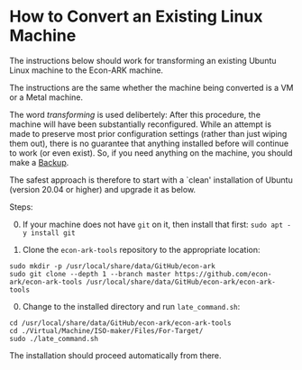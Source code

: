 # How to Convert an Existing Linux Machine

The instructions below should work for transforming an existing Ubuntu Linux machine to the Econ-ARK machine.

The instructions are the same whether the machine being converted is a VM or a Metal machine.

The word _transforming_ is used delibertely: After this procedure, the machine will have been substantially reconfigured. While an attempt is made to preserve most prior configuration settings (rather than just wiping them out), there is no guarantee that anything installed before will continue to work (or even exist). So, if you need anything on the machine, you should make a [Backup](https://github.com/econ-ark/econ-ark-tools/blob/master/Software/Backup/README.md).

The safest approach is therefore to start with a `clean' installation of Ubuntu (version 20.04 or higher) and upgrade it as below. 


Steps:

0. If your machine does not have `git` on it, then install that first:
   ```sudo apt -y install git```
   
0. Clone the `econ-ark-tools` repository to the appropriate location:

```
sudo mkdir -p /usr/local/share/data/GitHub/econ-ark
sudo git clone --depth 1 --branch master https://github.com/econ-ark/econ-ark-tools /usr/local/share/data/GitHub/econ-ark/econ-ark-tools
```

0. Change to the installed directory and run `late_command.sh`:

```
cd /usr/local/share/data/GitHub/econ-ark/econ-ark-tools
cd ./Virtual/Machine/ISO-maker/Files/For-Target/
sudo ./late_command.sh
```	

The installation should proceed automatically from there.


